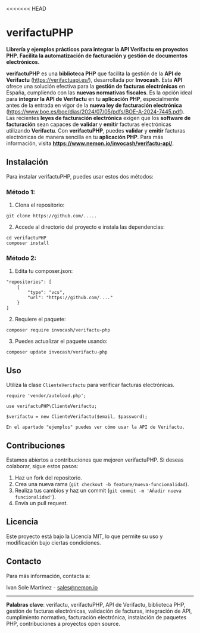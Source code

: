 <<<<<<< HEAD
# verifactuPHP
**Librería y ejemplos prácticos para integrar la API Verifactu en proyectos PHP. Facilita la automatización de facturación y gestión de documentos electrónicos.**

**verifactuPHP** es una **biblioteca PHP** que facilita la gestión de la **API de Verifactu** (https://verifactuapi.es/), desarrollada por **Invocash**. 
Esta **API** ofrece una solución efectiva para la **gestión de facturas electrónicas** en España, cumpliendo con las **nuevas normativas fiscales**.
Es la opción ideal para **integrar la API de Verifactu** en tu **aplicación PHP**, especialmente antes de la entrada en vigor de la **nueva ley de facturación electrónica** (https://www.boe.es/boe/dias/2024/07/05/pdfs/BOE-A-2024-7445.pdf). 
Las recientes **leyes de facturación electrónica** exigen que los **software de facturación** sean capaces de **validar** y **emitir** facturas electrónicas utilizando **Verifactu**.
Con **verifactuPHP**, puedes **validar** y **emitir** facturas electrónicas de manera sencilla en tu **aplicación PHP**. 
Para más información, visita **https://www.nemon.io/invocash/verifactu-api/**.

## Instalación

Para instalar verifactuPHP, puedes usar estos dos métodos:

### Método 1:
1. Clona el repositorio:

```
git clone https://github.com/.....
```

2. Accede al directorio del proyecto e instala las dependencias:

```
cd verifactuPHP
composer install
```

### Método 2:
1. Edita tu composer.json:

```
"repositories": [
    {
        "type": "vcs",
        "url": "https://github.com/...."
    }
]
```

2. Requiere el paquete:

```
composer require invocash/verifactu-php
```

3. Puedes actualizar el paquete usando:

```
composer update invocash/verifactu-php
```

## Uso

Utiliza la clase `ClienteVerifactu` para verificar facturas electrónicas.

```
require 'vendor/autoload.php';

use verifactuPHP\ClienteVerifactu;

$verifactu = new ClienteVerifactu($email, $password);

En el apartado "ejemplos" puedes ver cómo usar la API de Verifactu.
```

## Contribuciones

Estamos abiertos a contribuciones que mejoren verifactuPHP. Si deseas colaborar, sigue estos pasos:

1. Haz un fork del repositorio.
2. Crea una nueva rama (`git checkout -b feature/nueva-funcionalidad`).
3. Realiza tus cambios y haz un commit (`git commit -m 'Añadir nueva funcionalidad'`).
4. Envía un pull request.

## Licencia

Este proyecto está bajo la Licencia MIT, lo que permite su uso y modificación bajo ciertas condiciones.

## Contacto

Para más información, contacta a:

Ivan Sole Martinez - sales@nemon.io


---

**Palabras clave**: verifactu, verifactuPHP, API de Verifactu, biblioteca PHP, gestión de facturas electrónicas, validación de facturas, integración de API, cumplimiento normativo, facturación electrónica, instalación de paquetes PHP, contribuciones a proyectos open source.

